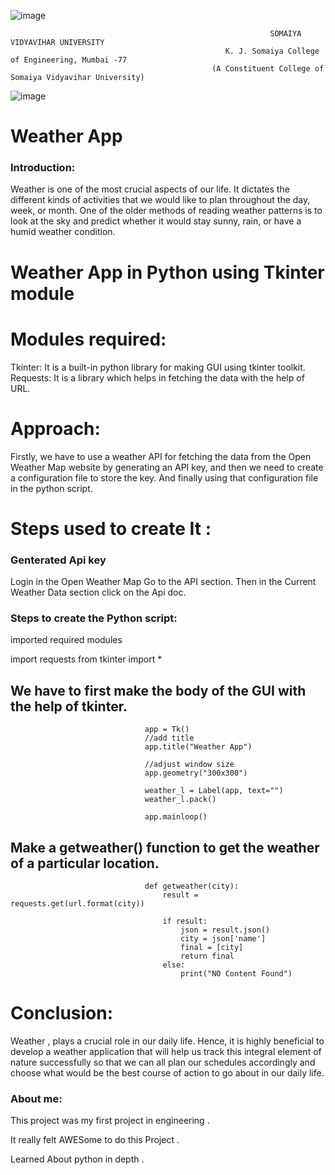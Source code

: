 

![image](https://user-images.githubusercontent.com/74112721/144545556-f1622854-5ddb-44c2-ae66-602c907b9289.png)

                                                              SOMAIYA VIDYAVIHAR UNIVERSITY         
                                                    K. J. Somaiya College of Engineering, Mumbai -77
                                                 (A Constituent College of Somaiya Vidyavihar University)
                                                 
                                                 
![image](https://user-images.githubusercontent.com/74112721/144545198-29fb944e-cc94-4bef-91aa-ff1ffbc8af90.png)


# Weather App

### Introduction:
Weather is one of the most crucial aspects of our life. It dictates the different kinds of activities that we would like to plan throughout the day, week, or month. One of the older methods of reading weather patterns is to look at the sky and predict whether it would stay sunny, rain, or have a humid weather condition.

# Weather App in Python using Tkinter module 

# Modules required:

Tkinter: It is a built-in python library for making GUI using tkinter toolkit.
Requests: It is a library which helps in fetching the data with the help of URL.

# Approach:

Firstly, we have to use a weather API for fetching the data from the Open Weather Map website by generating an API key, and then we need to create a configuration file to store the key. And finally using that configuration file in the python script.


# Steps used to create It : 

### Genterated Api key 
Login in the Open Weather Map
Go to the API section. Then in the Current Weather Data section click on the Api doc.

### Steps to create the Python script:
imported required modules 

import requests
from tkinter import *


## We have to first make the body of the GUI with the help of tkinter.

                                  app = Tk()
                                  //add title
                                  app.title("Weather App")

                                  //adjust window size
                                  app.geometry("300x300")

                                  weather_l = Label(app, text="")
                                  weather_l.pack()

                                  app.mainloop()

## Make a getweather() function to get the weather of a particular location.
                                  def getweather(city):
                                      result = requests.get(url.format(city))

                                      if result:
                                          json = result.json()
                                          city = json['name']
                                          final = [city]
                                          return final
                                      else:
                                          print("NO Content Found")

 

# Conclusion:

Weather , plays a crucial role in our daily life. Hence, it is highly beneficial to develop a weather application that will help us track this integral element of nature successfully so that we can all plan our schedules accordingly and choose what would be the best course of action to go about in our daily life.




### About me:

This project was my first project in engineering . 

It really felt AWESome to do this Project . 

Learned About python in depth .
